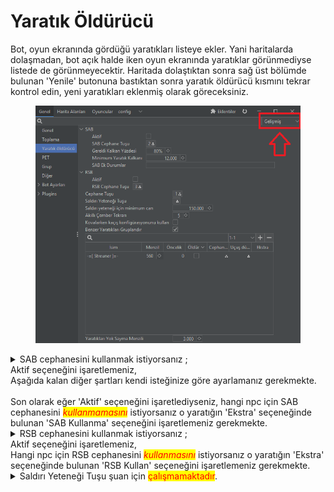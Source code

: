 # Yaratık Öldürücü

Bot, oyun ekranında gördüğü yaratıkları listeye ekler. Yani haritalarda dolaşmadan, bot açık halde iken oyun ekranında yaratıklar görünmediyse listede de görünmeyecektir. Haritada dolaştıktan sonra sağ üst bölümde bulunan 'Yenile' butonuna bastıktan sonra yaratık öldürücü kısmını tekrar kontrol edin, yeni yaratıkları eklenmiş olarak göreceksiniz.

<figure><img src="../.gitbook/assets/image (238).png" alt=""><figcaption></figcaption></figure>

<details>

<summary>SAB cephanesini kullanmak istiyorsanız ;<br>Aktif seçeneğini işaretlemeniz,<br>Aşağıda kalan diğer şartları kendi isteğinize göre ayarlamanız gerekmekte.<br><br>Son olarak eğer 'Aktif' seçeneğini işaretlediyseniz, hangi npc için SAB cephanesini <em><mark style="color:red;">kullanmamasını</mark></em> istiyorsanız o yaratığın 'Ekstra' seçeneğinde bulunan  'SAB Kullanma' seçeneğini işaretlemeniz gerekmekte.</summary>



</details>

<details>

<summary>RSB cephanesini kullanmak istiyorsanız ;<br>Aktif seçeneğini işaretlemeniz,<br>Hangi npc için RSB cephanesini <em><mark style="color:red;">kullanmasını</mark></em> istiyorsanız o yaratığın 'Ekstra' seçeneğinde bulunan  'RSB Kullan' seçeneğini işaretlemeniz gerekmekte.</summary>



</details>

<details>

<summary>Saldırı Yeteneği Tuşu şuan için <mark style="color:red;">çalışmamaktadır</mark>.</summary>



</details>

